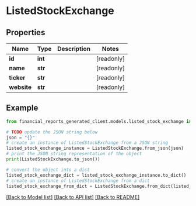 # ListedStockExchange


## Properties

Name | Type | Description | Notes
------------ | ------------- | ------------- | -------------
**id** | **int** |  | [readonly] 
**name** | **str** |  | [readonly] 
**ticker** | **str** |  | [readonly] 
**website** | **str** |  | [readonly] 

## Example

```python
from financial_reports_generated_client.models.listed_stock_exchange import ListedStockExchange

# TODO update the JSON string below
json = "{}"
# create an instance of ListedStockExchange from a JSON string
listed_stock_exchange_instance = ListedStockExchange.from_json(json)
# print the JSON string representation of the object
print(ListedStockExchange.to_json())

# convert the object into a dict
listed_stock_exchange_dict = listed_stock_exchange_instance.to_dict()
# create an instance of ListedStockExchange from a dict
listed_stock_exchange_from_dict = ListedStockExchange.from_dict(listed_stock_exchange_dict)
```
[[Back to Model list]](../README.md#documentation-for-models) [[Back to API list]](../README.md#documentation-for-api-endpoints) [[Back to README]](../README.md)


